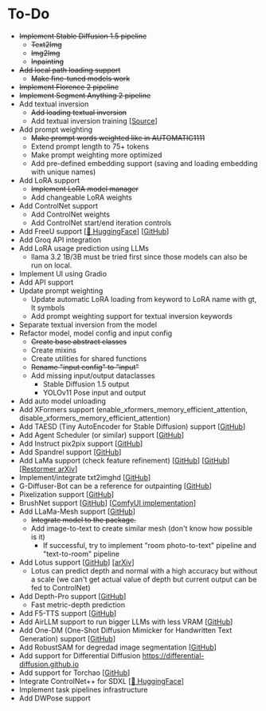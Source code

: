 # To-Do

* ~~Implement Stable Diffusion 1.5 pipeline~~
    * ~~Text2Img~~
    * ~~Img2Img~~
    * ~~Inpainting~~
* ~~Add local path loading support~~
    * ~~Make fine-tuned models work~~
* ~~Implement Florence 2 pipeline~~
* ~~Implement Segment Anything 2 pipeline~~
* Add textual inversion
    * ~~Add loading textual inversion~~
    * Add textual inversion training [[Source](https://colab.research.google.com/github/huggingface/notebooks/blob/main/diffusers/sd_textual_inversion_training.ipynb#scrollTo=E3UREGd7EkLh)]
* Add prompt weighting
    * ~~Make prompt words weighted like in AUTOMATIC1111~~
    * Extend prompt length to 75+ tokens
    * Make prompt weighting more optimized
    * Add pre-defined embedding support (saving and loading embedding with unique names)
* Add LoRA support
    * ~~Implement LoRA model manager~~
    * Add changeable LoRA weights
* Add ControlNet support
    * Add ControlNet weights
    * Add ControlNet start/end iteration controls
* Add FreeU support [[🤗 HuggingFace](https://huggingface.co/docs/diffusers/main/en/using-diffusers/image_quality)] [[GitHub](https://github.com/ChenyangSi/FreeU)]
* Add Groq API integration
* Add LoRA usage prediction using LLMs
    * llama 3.2 1B/3B must be tried first since those models can also be run on local.
* Implement UI using Gradio
* Add API support
* Update prompt weighting
    * Update automatic LoRA loading from keyword to LoRA name with gt, lt symbols
    * Add prompt weighting support for textual inversion keywords
* Separate textual inversion from the model
* Refactor model, model config and input config
    * ~~Create base abstract classes~~
    * Create mixins
    * Create utilities for shared functions
    * ~~Rename "input config" to "input"~~
    * Add missing input/output dataclasses
        * Stable Diffusion 1.5 output
        * YOLOv11 Pose input and output
* Add auto model unloading
* Add XFormers support (enable_xformers_memory_efficient_attention, disable_xformers_memory_efficient_attention)
* Add TAESD (Tiny AutoEncoder for Stable Diffusion) support [[GitHub](https://github.com/madebyollin/taesd?tab=readme-ov-file)]
* Add Agent Scheduler (or similar) support [[GitHub](https://github.com/ArtVentureX/sd-webui-agent-scheduler?tab=readme-ov-file)]
* Add Instruct pix2pix support [[GitHub](https://github.com/timothybrooks/instruct-pix2pix)]
* Add Spandrel support [[GitHub](https://github.com/chaiNNer-org/spandrel)]
* Add LaMa support (check feature refinement) [[GitHub](https://github.com/advimman/lama)] [[GitHub](https://github.com/advimman/lama/pull/112)] [[Restormer arXiv](https://arxiv.org/pdf/2111.09881)]
* Implement/integrate txt2imghd [[GitHub](https://github.com/jquesnelle/txt2imghd)]
* G-Diffuser-Bot can be a reference for outpainting [[GitHub](https://github.com/parlance-zz/g-diffuser-bot)]
* Pixelization support [[GitHub](https://github.com/WuZongWei6/Pixelization)]
* BrushNet support [[GitHub](https://github.com/TencentARC/BrushNet)] [[ComfyUI implementation](https://github.com/kijai/ComfyUI-BrushNet-Wrapper/tree/main)]
* Add LLaMa-Mesh support [[GitHub](https://github.com/nv-tlabs/LLaMA-Mesh)]
	* ~~Integrate model to the package.~~
    * Add image-to-text to create similar mesh (don't know how possible is it)
        * If successful, try to implement "room photo-to-text" pipeline and "text-to-room" pipeline
* Add Lotus support [[GitHub](https://github.com/EnVision-Research/Lotus)] [[arXiv](https://arxiv.org/abs/2409.18124)]
    * Lotus can predict depth and normal with a high accuracy but without a scale (we can't get actual value of depth but current output can be fed to ControlNet)
* Add Depth-Pro support [[GitHub](https://github.com/apple/ml-depth-pro)]
    * Fast metric-depth prediction
* Add F5-TTS support [[GitHub](https://github.com/SWivid/F5-TTS)]
* Add AirLLM support to run bigger LLMs with less VRAM [[GitHub](https://github.com/lyogavin/airllm)]
* Add One-DM (One-Shot Diffusion Mimicker for Handwritten Text Generation) support [[GitHub](https://github.com/dailenson/One-DM)]
* Add RobustSAM for degredad image segmentation [[GitHub](https://github.com/robustsam/RobustSAM)]
* Add support for Differential Diffusion https://differential-diffusion.github.io
* Add support for Torchao [[GitHub](https://github.com/sayakpaul/diffusers-torchao)]
* Integrate ControlNet++ for SDXL [[🤗 HuggingFace](https://huggingface.co/xinsir/controlnet-union-sdxl-1.0)]
* Implement task pipelines infrastructure
* Add DWPose support
